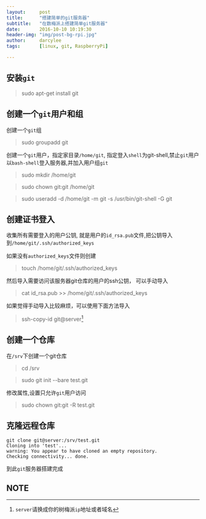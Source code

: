 ```yaml
---
layout:     post
title:      "搭建简单的git服务器"
subtitle:   "在数梅派上搭建简单git服务器"
date:       2016-10-10 10:19:30
header-img: "img/post-bg-rpi.jpg"
author:     darcylee
tags:       [linux, git, RaspberryPi]

---
```



## 安装`git`

> sudo apt-get install git

## 创建一个`git`用户和组

创建一个`git`组

> sudo groupadd git

创建一个`git`用户，指定家目录`/home/git`, 指定登入`shell`为git-shell,禁止`git`用户以`bash-shell`登入服务器,并加入用户组`git`

> sudo mkdir /home/git

> sudo chown git:git /home/git

> sudo useradd -d /home/git -m git -s /usr/bin/git-shell -G git

## 创建证书登入

收集所有需要登入的用户公钥, 就是用户的`id_rsa.pub`文件,把公钥导入到`/home/git/.ssh/authorized_keys`

如果没有`authorized_keys`文件则创建

> touch /home/git/.ssh/authorized_keys

然后导入需要访问该服务器git仓库的用户的ssh公钥， 可以手动导入

> cat id_rsa.pub >> /home/git/.ssh/authorized_keys

如果觉得手动导入比较麻烦，可以使用下面方法导入

> ssh-copy-id git@server[^1]

##  创建一个仓库

在`/srv`下创建一个git仓库

> cd /srv

> sudo git init --bare test.git


修改属性,设置只允许`git`用户访问

> sudo chown git:git -R test.git

## 克隆远程仓库

```
git clone git@server:/srv/test.git
Cloning into 'test'...
warning: You appear to have cloned an empty repository.
Checking connectivity... done.
```

到此`git`服务器搭建完成

## NOTE

[^1]: `server`请换成你的树梅派`ip`地址或者域名
